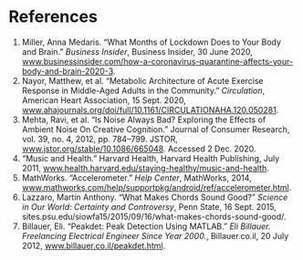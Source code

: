 # References

1. Miller, Anna Medaris. “What Months of Lockdown Does to Your Body and Brain.” *Business Insider*, Business Insider, 30 June 2020, www.businessinsider.com/how-a-coronavirus-quarantine-affects-your-body-and-brain-2020-3. 
2. Nayor, Matthew, et al. “Metabolic Architecture of Acute Exercise Response in Middle-Aged Adults in the Community.” *Circulation*, American Heart Association, 15 Sept. 2020, www.ahajournals.org/doi/full/10.1161/CIRCULATIONAHA.120.050281.
3. Mehta, Ravi, et al. “Is Noise Always Bad? Exploring the Effects of Ambient Noise On Creative Cognition.” Journal of Consumer Research, vol. 39, no. 4, 2012, pp. 784–799. JSTOR, www.jstor.org/stable/10.1086/665048. Accessed 2 Dec. 2020.
4. “Music and Health.” Harvard Health, Harvard Health Publishing, July 2011, www.health.harvard.edu/staying-healthy/music-and-health.
5. MathWorks. “Accelerometer.” *Help Center*, MathWorks, 2014, www.mathworks.com/help/supportpkg/android/ref/accelerometer.html. 
6. Lazzaro, Martin Anthony. “What Makes Chords Sound Good?” *Science in Our World: Certainty and Controversy*, Penn State, 16 Sept. 2015, sites.psu.edu/siowfa15/2015/09/16/what-makes-chords-sound-good/. 
7. Billauer, Eli. “Peakdet: Peak Detection Using MATLAB.” *Eli Billauer. Freelancing Electrical Engineer Since Year 2000.*, Billauer.co.il, 20 July 2012, www.billauer.co.il/peakdet.html. 
